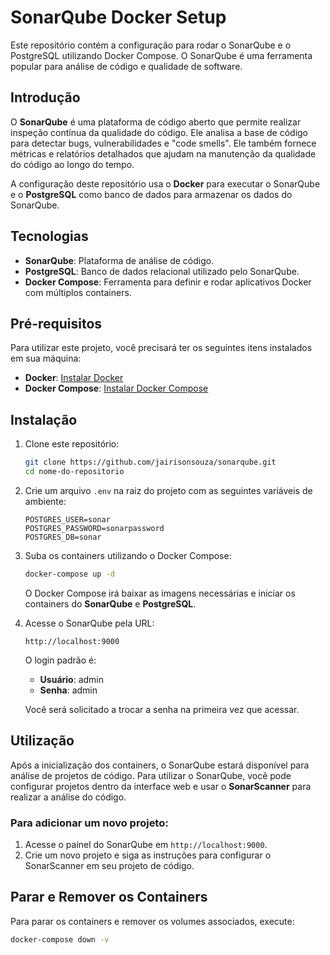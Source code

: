 # SonarQube Docker Setup

Este repositório contém a configuração para rodar o SonarQube e o PostgreSQL utilizando Docker Compose. O SonarQube é uma ferramenta popular para análise de código e qualidade de software.

## Introdução

O **SonarQube** é uma plataforma de código aberto que permite realizar inspeção contínua da qualidade do código. Ele analisa a base de código para detectar bugs, vulnerabilidades e "code smells". Ele também fornece métricas e relatórios detalhados que ajudam na manutenção da qualidade do código ao longo do tempo.

A configuração deste repositório usa o **Docker** para executar o SonarQube e o **PostgreSQL** como banco de dados para armazenar os dados do SonarQube.

## Tecnologias

- **SonarQube**: Plataforma de análise de código.
- **PostgreSQL**: Banco de dados relacional utilizado pelo SonarQube.
- **Docker Compose**: Ferramenta para definir e rodar aplicativos Docker com múltiplos containers.

## Pré-requisitos

Para utilizar este projeto, você precisará ter os seguintes itens instalados em sua máquina:

- **Docker**: [Instalar Docker](https://docs.docker.com/get-docker/)
- **Docker Compose**: [Instalar Docker Compose](https://docs.docker.com/compose/install/)

## Instalação

1. Clone este repositório:

    ```bash
    git clone https://github.com/jairisonsouza/sonarqube.git
    cd nome-do-repositorio
    ```

2. Crie um arquivo `.env` na raiz do projeto com as seguintes variáveis de ambiente:

    ```env
    POSTGRES_USER=sonar
    POSTGRES_PASSWORD=sonarpassword
    POSTGRES_DB=sonar
    ```

3. Suba os containers utilizando o Docker Compose:

    ```bash
    docker-compose up -d
    ```

    O Docker Compose irá baixar as imagens necessárias e iniciar os containers do **SonarQube** e **PostgreSQL**.

4. Acesse o SonarQube pela URL:

    ```
    http://localhost:9000
    ```

    O login padrão é:
    - **Usuário**: admin
    - **Senha**: admin

    Você será solicitado a trocar a senha na primeira vez que acessar.

## Utilização

Após a inicialização dos containers, o SonarQube estará disponível para análise de projetos de código. Para utilizar o SonarQube, você pode configurar projetos dentro da interface web e usar o **SonarScanner** para realizar a análise do código. 

### Para adicionar um novo projeto:

1. Acesse o painel do SonarQube em `http://localhost:9000`.
2. Crie um novo projeto e siga as instruções para configurar o SonarScanner em seu projeto de código.

## Parar e Remover os Containers

Para parar os containers e remover os volumes associados, execute:

```bash
docker-compose down -v
```
